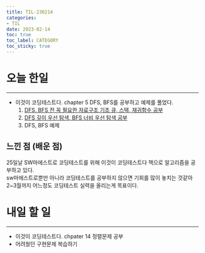```yaml
---
title: TIL-230214
categories:
- TIL
date: 2023-02-14
toc: true
toc_label: CATEGORY
toc_sticky: true
---
```


# 오늘 한일
---

- 이것이 코딩테스트다. chapter 5 DFS, BFS를 공부하고 예제를 풀었다.   
  1. [DFS, BFS 전 꼭 필요한 자료구조 기초 큐, 스택, 재귀함수 공부](https://hstla.github.io/codingtest/꼭_필요한_자료구조_기초/)
  2. [DFS 깊이 우선 탐색, BFS 너비 우선 탐색 공부](https://hstla.github.io/codingtest/DFS_BFS/)
  3. DFS, BFS 예제


## 느낀 점 (배운 점)

25일날 SW마에스트로 코딩테스트를 위해 이것이 코딩테스트다 책으로 알고리즘을 공부하고 있다.    
sw마에스트로뿐만 아니라 코딩테스트를 공부하지 않으면 기회를 많이 놓치는 것같아 2~3월까지 어느정도 코딩테스트 실력을 올리는게 목표이다.   


# 내일 할 일
---

- 이것이 코딩테스트다. chpater 14 정렬문제 공부   
- 어려웠던 구현문제 복습하기  